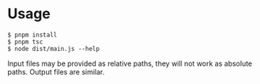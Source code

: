 # Usage

```shell
$ pnpm install
$ pnpm tsc
$ node dist/main.js --help
```

Input files may be provided as relative paths, they will not work as absolute paths.
Output files are similar.